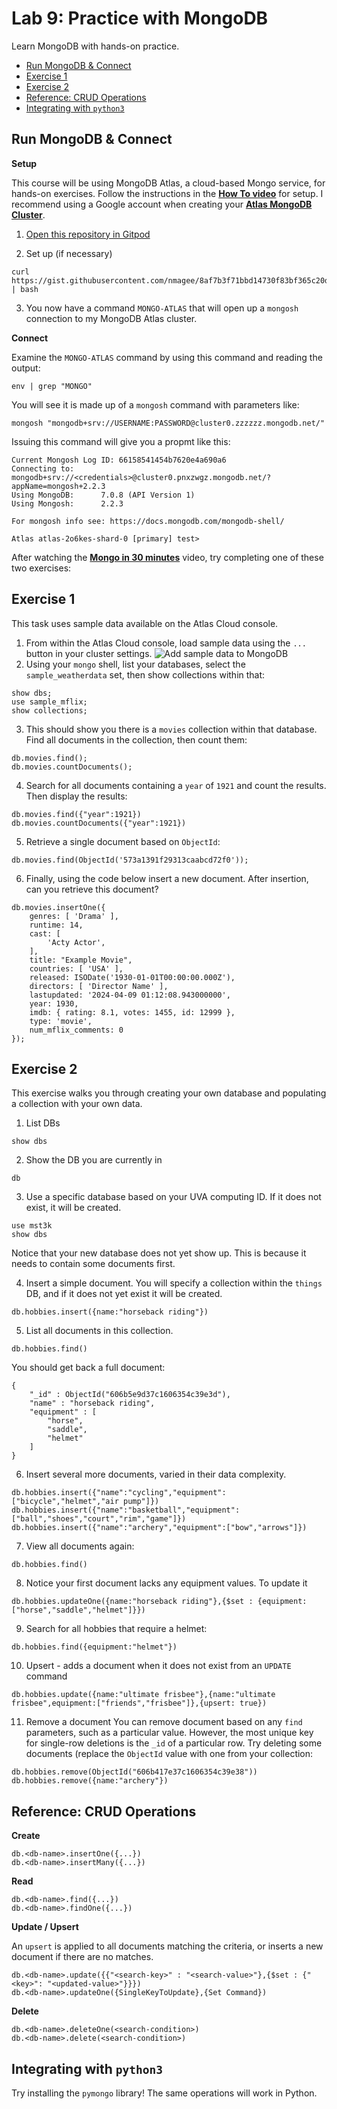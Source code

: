 # Lab 9: Practice with MongoDB

Learn MongoDB with hands-on practice.

- [Run MongoDB \& Connect](#run-mongodb--connect)
- [Exercise 1](#exercise-1)
- [Exercise 2](#exercise-2)
- [Reference: CRUD Operations](#reference-crud-operations)
- [Integrating with `python3`](#integrating-with-python3)

## Run MongoDB & Connect

**Setup**

This course will be using MongoDB Atlas, a cloud-based Mongo service, for hands-on exercises. Follow the instructions in the [**How To video**](https://www.youtube.com/watch?v=9DbZ2ii01ew) for setup. I recommend using a Google account when creating your [**Atlas MongoDB Cluster**](https://www.mongodb.com/cloud/atlas/register).


1. [Open this repository in Gitpod](https://gitpod.io/#https://github.com/nmagee/mongodb-practice/)

2. Set up (if necessary)
```
curl https://gist.githubusercontent.com/nmagee/8af7b3f71bbd14730f83bf365c20d878/raw/673ba528f4b9352eded70ddd131a319de02f2545/install.sh | bash
```
3. You now have a command `MONGO-ATLAS` that will open up a `mongosh` connection to my MongoDB Atlas cluster. 

**Connect**

Examine the `MONGO-ATLAS` command by using this command and reading the output:
```
env | grep "MONGO"
```

You will see it is made up of a `mongosh` command with parameters like:
```
mongosh "mongodb+srv://USERNAME:PASSWORD@cluster0.zzzzzz.mongodb.net/"
```

Issuing this command will give you a propmt like this:
```
Current Mongosh Log ID:	66158541454b7620e4a690a6
Connecting to:		mongodb+srv://<credentials>@cluster0.pnxzwgz.mongodb.net/?appName=mongosh+2.2.3
Using MongoDB:		7.0.8 (API Version 1)
Using Mongosh:		2.2.3

For mongosh info see: https://docs.mongodb.com/mongodb-shell/

Atlas atlas-2o6kes-shard-0 [primary] test>
```

After watching the [**Mongo in 30 minutes**](https://www.youtube.com/watch?v=pWbMrx5rVBE) video, try completing one of 
these two exercises:

## Exercise 1

This task uses sample data available on the Atlas Cloud console.

1. From within the Atlas Cloud console, load sample data using the `...` button in your cluster settings.
![Add sample data to MongoDB](https://nmagee.github.io/ds3002/images/mongo-sample-data.png)
2. Using your `mongo` shell, list your databases, select the `sample_weatherdata` set, then show collections within that:
```
show dbs;
use sample_mflix;
show collections;
```
3. This should show you there is a `movies` collection within that database. Find all documents in the collection, then count them:
```
db.movies.find();
db.movies.countDocuments();
```
4. Search for all documents containing a `year` of `1921` and count the results. Then display the results:
```
db.movies.find({"year":1921})
db.movies.countDocuments({"year":1921})
```

5. Retrieve a single document based on `ObjectId`:
```
db.movies.find(ObjectId('573a1391f29313caabcd72f0'));
```
6. Finally, using the code below insert a new document. After insertion, can you retrieve this document?
```
db.movies.insertOne({
    genres: [ 'Drama' ],
    runtime: 14,
    cast: [
        'Acty Actor',
    ],
    title: "Example Movie",
    countries: [ 'USA' ],
    released: ISODate('1930-01-01T00:00:00.000Z'),
    directors: [ 'Director Name' ],
    lastupdated: '2024-04-09 01:12:08.943000000',
    year: 1930,
    imdb: { rating: 8.1, votes: 1455, id: 12999 },
    type: 'movie',
    num_mflix_comments: 0
});
```

## Exercise 2

This exercise walks you through creating your own database and populating a collection with your own data.

1. List DBs
```
show dbs
```
2. Show the DB you are currently in
```
db
```
3. Use a specific database based on your UVA computing ID. If it does not exist, it will be created.
```
use mst3k
show dbs
```
Notice that your new database does not yet show up. This is because it needs to contain some documents first.

4. Insert a simple document. You will specify a collection within the `things` DB, and if it does not yet exist it will be created.
```
db.hobbies.insert({name:"horseback riding"})
```
5. List all documents in this collection.
```
db.hobbies.find()
```
You should get back a full document:
```
{
    "_id" : ObjectId("606b5e9d37c1606354c39e3d"),
    "name" : "horseback riding",
    "equipment" : [
        "horse",
        "saddle",
        "helmet"
    ]
}
```

6. Insert several more documents, varied in their data complexity.
```
db.hobbies.insert({"name":"cycling","equipment":["bicycle","helmet","air pump"]})
db.hobbies.insert({"name":"basketball","equipment":["ball","shoes","court","rim","game"]})
db.hobbies.insert({"name":"archery","equipment":["bow","arrows"]})
```
7. View all documents again:
```
db.hobbies.find()
```
8. Notice your first document lacks any equipment values. To update it
```
db.hobbies.updateOne({name:"horseback riding"},{$set : {equipment:["horse","saddle","helmet"]}})
```
9. Search for all hobbies that require a helmet:
```
db.hobbies.find({equipment:"helmet"})
```
10. Upsert - adds a document when it does not exist from an `UPDATE` command
```
db.hobbies.update({name:"ultimate frisbee"},{name:"ultimate frisbee",equipment:["friends","frisbee"]},{upsert: true})
```
11. Remove a document
You can remove document based on any `find` parameters, such as a particular value. However, the most unique key for
single-row deletions is the `_id` of a particular row. Try deleting some documents (replace the `ObjectId` value with one
from your collection:
```
db.hobbies.remove(ObjectId("606b417e37c1606354c39e38"))
db.hobbies.remove({name:"archery"})
```

## Reference: CRUD Operations

**Create**
```
db.<db-name>.insertOne({...})
db.<db-name>.insertMany({...})
```

**Read**
```
db.<db-name>.find({...})
db.<db-name>.findOne({...})
```

**Update / Upsert**

An `upsert` is applied to all documents matching the criteria, or inserts a new document if there are no matches.

```
db.<db-name>.update({{"<search-key>" : "<search-value>"},{$set : {"<key>": "<updated-value>"}}})
db.<db-name>.updateOne({SingleKeyToUpdate},{Set Command})
```

**Delete**
```
db.<db-name>.deleteOne(<search-condition>)
db.<db-name>.delete(<search-condition>)
```

## Integrating with `python3`

Try installing the `pymongo` library! The same operations will work in Python.

